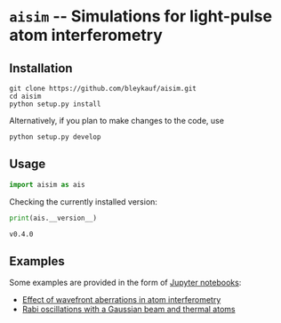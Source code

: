 # `aisim` -- Simulations for light-pulse atom interferometry

## Installation

```
git clone https://github.com/bleykauf/aisim.git
cd aisim
python setup.py install
```

Alternatively, if you plan to make changes to the code, use

```
python setup.py develop
```

## Usage


```python
import aisim as ais
```

Checking the currently installed version:


```python
print(ais.__version__)
```

    v0.4.0
    

## Examples

Some examples are provided in the form of [Jupyter notebooks](https://jupyter.org/):

* [Effect of wavefront aberrations in atom interferometry](examples/wavefront-aberrations.ipynb)
* [Rabi oscillations with a Gaussian beam and thermal atoms](examples/rabi-oscillations.ipynb)

